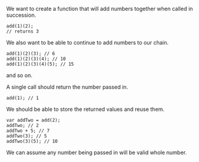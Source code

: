 We want to create a function that will add numbers together when called in succession.

```
add(1)(2);
// returns 3
```

We also want to be able to continue to add numbers to our chain.

```
add(1)(2)(3); // 6
add(1)(2)(3)(4); // 10
add(1)(2)(3)(4)(5); // 15
```

and so on.

A single call should return the number passed in.

```
add(1); // 1
```

We should be able to store the returned values and reuse them.

```
var addTwo = add(2);
addTwo; // 2
addTwo + 5; // 7
addTwo(3); // 5
addTwo(3)(5); // 10
```

We can assume any number being passed in will be valid whole number.
